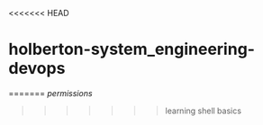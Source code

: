 <<<<<<< HEAD
# holberton-system_engineering-devops
=======
*permissions*
>>>>>>> learning shell basics
